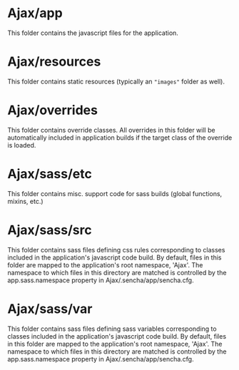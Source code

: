 # Ajax/app

This folder contains the javascript files for the application.

# Ajax/resources

This folder contains static resources (typically an `"images"` folder as well).

# Ajax/overrides

This folder contains override classes. All overrides in this folder will be 
automatically included in application builds if the target class of the override
is loaded.

# Ajax/sass/etc

This folder contains misc. support code for sass builds (global functions, 
mixins, etc.)

# Ajax/sass/src

This folder contains sass files defining css rules corresponding to classes
included in the application's javascript code build.  By default, files in this 
folder are mapped to the application's root namespace, 'Ajax'. The
namespace to which files in this directory are matched is controlled by the
app.sass.namespace property in Ajax/.sencha/app/sencha.cfg. 

# Ajax/sass/var

This folder contains sass files defining sass variables corresponding to classes
included in the application's javascript code build.  By default, files in this 
folder are mapped to the application's root namespace, 'Ajax'. The
namespace to which files in this directory are matched is controlled by the
app.sass.namespace property in Ajax/.sencha/app/sencha.cfg. 
